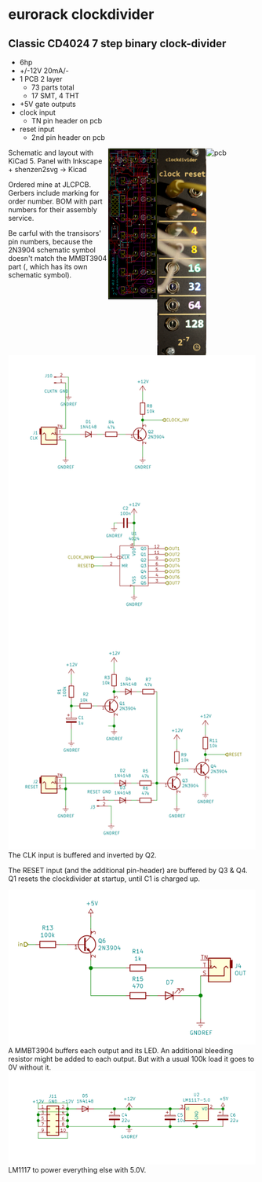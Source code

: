 # eurorack clockdivider

## Classic CD4024 7 step binary clock-divider

  * 6hp
  * +/-12V 20mA/-
  * 1 PCB 2 layer
    * 73 parts total
    * 17 SMT, 4 THT
  * +5V gate outputs
  * clock input
    * TN pin header on pcb
  * reset input
    * 2nd pin header on pcb
<img align="right" src="doc/pcb.png" alt="pcb" width="100vh"/>
<img align="right" src="doc/clockdiv.jpg" alt="panel" width="100vh"/>
<img align="right" src="doc/pcb-layout.png" alt="pcb" width="100vh"/>

Schematic and layout with KiCad 5. Panel with Inkscape + shenzen2svg → Kicad

Ordered mine at JLCPCB. Gerbers include marking for order number. BOM with part numbers for their assembly service.

Be carful with the transisors' pin numbers, because the 2N3904 schematic symbol doesn't match the MMBT3904 part (, which has its own schematic symbol). 

<img src="doc/divider.svg" alt="divider"/>
The CLK input is buffered and inverted by Q2.

The RESET input (and the additional pin-header) are buffered by Q3 & Q4. Q1 resets the clockdivider at startup, until C1 is charged up.

<img src="doc/output.svg" alt="output"/>
A MMBT3904 buffers each output and its LED. An additional bleeding resistor might be added to each output. But with a usual 100k load it goes to 0V without it.

<img src="doc/power.svg" alt="power"/>
LM1117 to power everything else with 5.0V.
